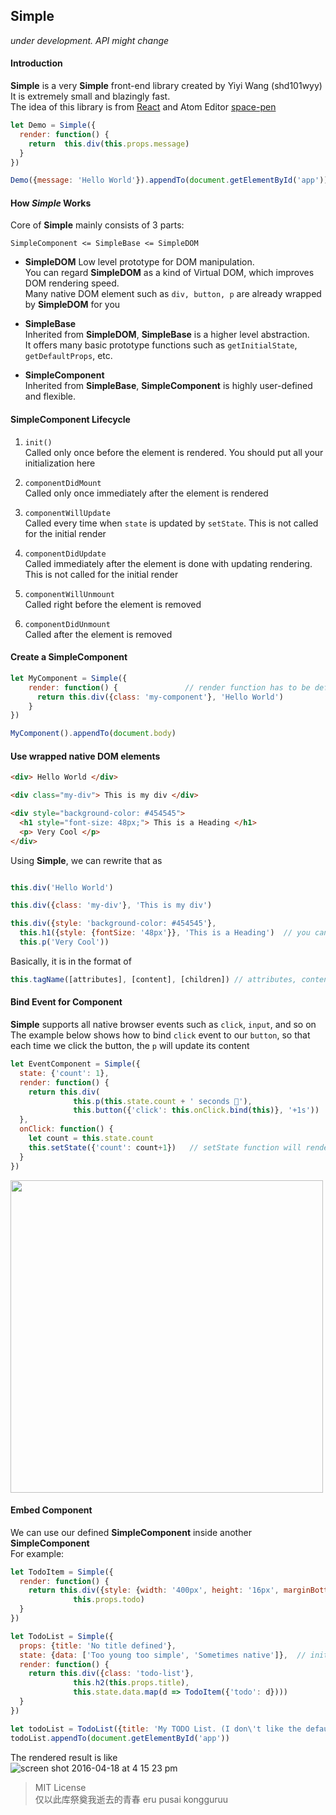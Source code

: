 ## Simple
*under development. API might change*

#### Introduction
**Simple** is a very **Simple** front-end library created by Yiyi Wang (shd101wyy)  
It is extremely small and blazingly fast.  
The idea of this library is from [React](https://facebook.github.io/react/) and Atom Editor [space-pen](https://github.com/atom-archive/space-pen)

```javascript
let Demo = Simple({
  render: function() {
    return  this.div(this.props.message)
  }
})

Demo({message: 'Hello World'}).appendTo(document.getElementById('app'))
```

#### How *Simple* Works
Core of **Simple** mainly consists of 3 parts:
```
SimpleComponent <= SimpleBase <= SimpleDOM
```
* **SimpleDOM**
Low level prototype for DOM manipulation.  
You can regard **SimpleDOM** as a kind of Virtual DOM, which improves DOM rendering speed.  
Many native DOM element such as `div, button, p` are already wrapped by **SimpleDOM** for you

* **SimpleBase**  
Inherited from **SimpleDOM**, **SimpleBase** is a higher level abstraction.  
It offers many basic prototype functions such as `getInitialState`, `getDefaultProps`, etc.  

* **SimpleComponent**  
Inherited from **SimpleBase**, **SimpleComponent** is highly user-defined and flexible.  

#### SimpleComponent Lifecycle  
1. `init()`  
Called only once before the element is rendered. You should put all your initialization here  

2. `componentDidMount`  
Called only once immediately after the element is rendered  

3. `componentWillUpdate`  
Called every time when `state` is updated by `setState`. This is not called for the initial render  

4. `componentDidUpdate`  
Called immediately after the element is done with updating rendering. This is not called for the initial render  

5. `componentWillUnmount`  
Called right before the element is removed  

6. `componentDidUnmount`  
Called after the element is removed  

#### Create a SimpleComponent  
```javascript
let MyComponent = Simple({            
    render: function() {               // render function has to be defined.
      return this.div({class: 'my-component'}, 'Hello World')
    }
})

MyComponent().appendTo(document.body)
```

#### Use wrapped native DOM elements
```html
<div> Hello World </div>

<div class="my-div"> This is my div </div>

<div style="background-color: #454545">
  <h1 style="font-size: 48px;"> This is a Heading </h1>
  <p> Very Cool </p>
</div>
```
Using **Simple**, we can rewrite that as
```javascript

this.div('Hello World')

this.div({class: 'my-div'}, 'This is my div')

this.div({style: 'background-color: #454545'},
  this.h1({style: {fontSize: '48px'}}, 'This is a Heading')  // you can also define style as Object
  this.p('Very Cool'))
```

Basically, it is in the format of
```javascript
this.tagName([attributes], [content], [children]) // attributes, content, children can be omitted
```

#### Bind Event for Component
**Simple** supports all native browser events such as `click`, `input`, and so on  
The example below shows how to bind `click` event to our `button`, so that each time we click the button, the `p` will update its content
```javascript
let EventComponent = Simple({
  state: {'count': 1},
  render: function() {
    return this.div(
              this.p(this.state.count + ' seconds 🐸'),
              this.button({'click': this.onClick.bind(this)}, '+1s'))
  },
  onClick: function() {
    let count = this.state.count
    this.setState({'count': count+1})   // setState function will render the element again
  }
})
```
<img src="https://cloud.githubusercontent.com/assets/1908863/14619875/5093c6ac-057f-11e6-8f80-67f90a614115.gif" width=500>

#### Embed Component
We can use our defined **SimpleComponent** inside another **SimpleComponent**  
For example:
```javascript
let TodoItem = Simple({
  render: function() {
    return this.div({style: {width: '400px', height: '16px', marginBottom: '6px'}},
              this.props.todo)
  }
})

let TodoList = Simple({
  props: {title: 'No title defined'},
  state: {data: ['Too young too simple', 'Sometimes native']},  // initial state
  render: function() {
    return this.div({class: 'todo-list'},
              this.h2(this.props.title),
              this.state.data.map(d => TodoItem({'todo': d})))
  }
})

let todoList = TodoList({title: 'My TODO List. (I don\'t like the default one)'})
todoList.appendTo(document.getElementById('app'))
```

The rendered result is like   
![screen shot 2016-04-18 at 4 15 23 pm](https://cloud.githubusercontent.com/assets/1908863/14620133/cd886b12-0580-11e6-9dee-039e966591ec.png)


> MIT License  
仅以此库祭奠我逝去的青春 eru pusai kongguruu
